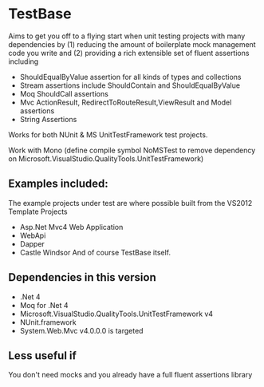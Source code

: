 TestBase
========
Aims to get you off to a flying start when unit testing projects with many dependencies by 
(1) reducing the amount of boilerplate mock management code you write
and (2) providing a rich extensible set of fluent assertions including
* ShouldEqualByValue assertion for all kinds of types and collections
* Stream assertions include ShouldContain and ShouldEqualByValue
* Moq ShouldCall assertions
* Mvc ActionResult, RedirectToRouteResult,ViewResult and Model assertions
* String Assertions

Works for both NUnit & MS UnitTestFramework test projects.

Work with Mono (define compile symbol NoMSTest to remove dependency on 
Microsoft.VisualStudio.QualityTools.UnitTestFramework)

Examples included:
-----------------
The example projects under test are where possible built from the VS2012 Template Projects
* Asp.Net Mvc4 Web Application
* WebApi
* Dapper
* Castle Windsor
And of course TestBase itself.


Dependencies in this version
------------
* .Net 4
* Moq for .Net 4
* Microsoft.VisualStudio.QualityTools.UnitTestFramework v4 
* NUnit.framework
* System.Web.Mvc v4.0.0.0 is targeted

Less useful if
----------------
You don't need mocks and you already have a full fluent assertions library 
